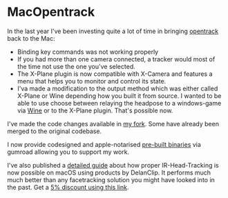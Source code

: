 # MacOpentrack
In the last year I've been investing quite a lot of time in bringing [opentrack](https://guthub.com/opentrack/opentrack) back to the Mac:

- Binding key commands was not working properly
- If you had more than one camera connected, a tracker would most of the time not use the one you've selected.
- The X-Plane plugin is now compatible with X-Camera and features a menu that helps you to monitor and control its state.
- I'va made a modification to the output method which was either called X-Plane or Wine depending how you built it from source. I wanted to be able to use choose between relaying the headpose to a windows-game via [Wine](https://www.winehq.org) or to the X-Plane plugin. That's possible now.

I've made the code changes available in [my fork](https://github.com/matatata/opentrack). Some have already been merged to the original codebase.

I now provide codesigned and apple-notarised [pre-built binaries](https://matatata.gumroad.com/l/macopentrack) via gumroad allowing you to support my work.

I've also published a [detailed guide](https://delanclip.com/ir-head-tracking-macos-opentrack-delanclip/) about how proper IR-Head-Tracking is now possible on macOS using products by DelanClip. It performs much much better than any facetracking solution you might have looked into in the past. Get a [5% discount using this link](https://delanclip.com/?a=tomatec).
